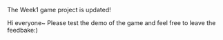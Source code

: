 The Week1 game project is updated!

Hi everyone~ Please test the demo of the game and feel free to leave the feedbake:)
